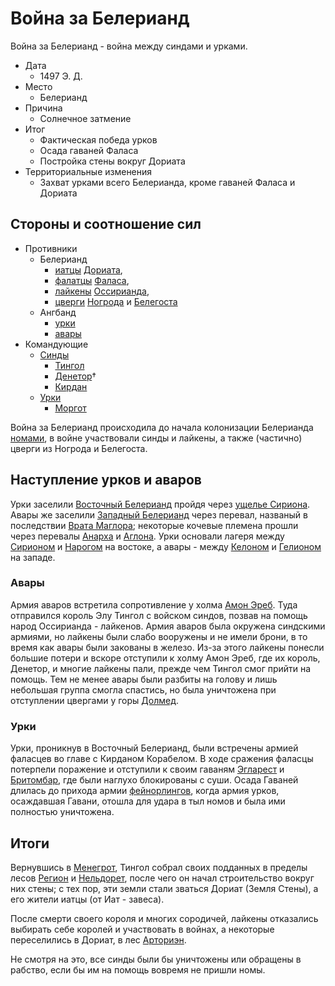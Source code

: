 # Война за Белерианд

Война за Белерианд - война между синдами и урками.

*   Дата
	*   1497 Э. Д.
*   Место
	*   Белерианд
*   Причина
	*   Солнечное затмение
*   Итог
	*   Фактическая победа урков
    *   Осада гаваней Фаласа
    *   Постройка стены вокруг Дориата
*   Территориальные изменения
    *   Захват урками всего Белерианда, кроме гаваней Фаласа и Дориата

## Стороны и соотношение сил

*   Противники
    *   Белерианд
        *   [иатцы](../Народы/иатцы.md) [Дориата](../Дориат.md),
        *   [фалатцы](../Народы/фалатцы.md) [Фаласа](../Фалас.md),
        *   [лайкены](../Народы/лайкены.md) [Оссирианда](../Оссирианд.md),
        *   [цверги](../Народы/цверги.md) [Ногрода](../Ногрод.md) и [Белегоста](../Белегост.md)
    *   Ангбанд
        *   [урки](../Народы/урки.md)
        *   [авары](../Народы/авары.md)
*   Командующие
    *   [Синды](../Народы/синды.md)
        *   [Тингол](../Личности/Тингол.md)
        *   [Денетор](../Личности/Денетор.md)†
        *   [Кирдан](../Личности/Кирдан.md)
    *   [Урки](../Народы/урки.md)
        *   [Моргот](../Личности/Моргот.md)

Война за Белерианд происходила до начала колонизации Белерианда
[номами](../Народы/номы.md), в войне участвовали синды и лайкены, а также (частично)
цверги из Ногрода и Белегоста.

## Наступление урков и аваров

Урки заселили [Восточный Белерианд](../Восточный%20Белерианд.md) пройдя через
[ущелье Сириона](../Ущелье%20Сириона.md). Авары же заселили
[Западный Белерианд](../Западный%20Белерианд.md) через перевал, названый в
последствии [Врата Маглора](../Врата%20Маглора.md); некоторые кочевые племена
прошли через перевалы [Анарха](../Анарх.md) и [Аглона](../Перевал%20Аглон.md).
Урки основали лагеря между [Сирионом](../Сирион.md) и [Нарогом](../Нарог.md) на
востоке, а авары - между [Келоном](../Келон.md) и [Гелионом](../Гелион.md) на
западе.

### Авары

Армия аваров встретила сопротивление у холма [Амон Эреб](../Амон%20Эреб.md).
Туда отправился король Элу Тингол с войском синдов, позвав на помощь народ
Оссирианда - лайкенов. Армия аваров была окружена синдскими армиями, но лайкены
были слабо вооружены и не имели брони, в то время как авары были закованы в
железо. Из-за этого лайкены понесли большие потери и вскоре отступили к холму
Амон Эреб, где их король, Денетор, и многие лайкены пали, прежде чем Тингол
смог прийти на помощь. Тем не менее авары были разбиты на голову и лишь
небольшая группа смогла спастись, но была уничтожена при отступлении цвергами у
горы [Долмед](../Долмед.md).

### Урки

Урки, проникнув в Восточный Белерианд, были встречены армией фаласцев во главе
с Кирданом Корабелом. В ходе сражения фаласцы потерпели поражение и отступили к
своим гаваням [Эгларест](../Эгларест.md) и [Бритомбар](../Бритомбар.md), где
были наглухо блокированы с суши. Осада Гаваней длилась до прихода армии
[фейнорлингов](../Народы/фейнорлинги.md), когда армия урков, осаждавшая Гавани, отошла
для удара в тыл номов и была ими полностью уничтожена.

## Итоги

Вернувшись в [Менегрот](../Менегрот.md), Тингол собрал своих подданных в
пределы лесов [Регион](../Регион.md) и [Нельдорет](../Нельдорет.md), после чего
он начал строительство вокруг них стены; с тех пор, эти земли стали зваться
Дориат (Земля Стены), а его жители иатцы (от Иат - завеса).

После смерти своего короля и многих сородичей, лайкены отказались выбирать себе
королей и участвовать в войнах, а некоторые переселились в Дориат, в лес
[Арториэн](../Арториэн.md).

Не смотря на это, все синды были бы уничтожены или обращены в рабство, если бы
им на помощь вовремя не пришли номы.
